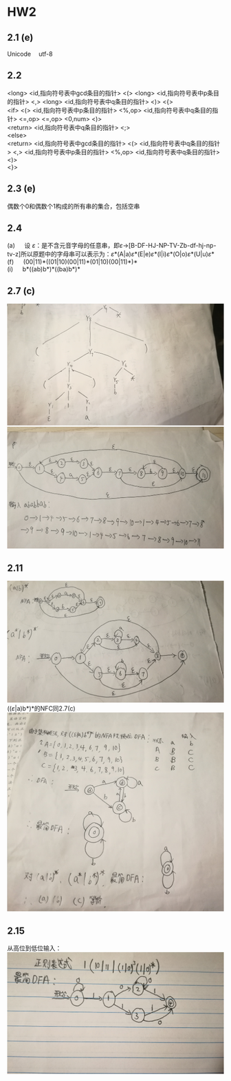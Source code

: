 # HW2
## 2.1 (e)
Unicode &emsp;utf-8
## 2.2
&lt;long&gt; &lt;id,指向符号表中gcd条目的指针&gt; &lt;(&gt; &lt;long&gt; &lt;id,指向符号表中p条目的指针&gt; &lt;,&gt; &lt;long&gt; &lt;id,指向符号表中q条目的指针&gt; &lt;)&gt; &lt;{&gt;   
&lt;if&gt; &lt;(&gt; &lt;id,指向符号表中p条目的指针&gt; &lt;%,op&gt; &lt;id,指向符号表中q条目的指针&gt; &lt;=,op&gt; &lt;=,op&gt; &lt;0,num&gt; &lt;)&gt;  
&lt;return&gt; &lt;id,指向符号表中q条目的指针&gt; &lt;;&gt;  
&lt;else&gt;  
&lt;return&gt; &lt;id,指向符号表中gcd条目的指针&gt; &lt;(&gt; &lt;id,指向符号表中q条目的指针&gt; &lt;,&gt; &lt;id,指向符号表中p条目的指针&gt; &lt;%,op&gt; &lt;id,指向符号表中q条目的指针&gt; &lt;)&gt;  
&lt;}&gt;
## 2.3 (e)
偶数个0和偶数个1构成的所有串的集合，包括空串
## 2.4
(a) &emsp; 设 $\varepsilon$：是不含元音字母的任意串，即$\varepsilon\rightarrow$[B-DF-HJ-NP-TV-Zb-df-hj-np-tv-z]所以原题中的字母串可以表示为：$\varepsilon$\*(A|a)$\varepsilon$\*(E|e)$\varepsilon$\*(I|i)$\varepsilon$\*(O|o)$\varepsilon$\*(U|u)$\varepsilon$\*  
(f) &emsp; (00|11)\*((01|10)(00|11)\*(01|10)(00|11)\*)\*  
(i) &emsp; b\*((ab)b\*)\*((ba)b\*)\*
## 2.7 (c)
![正则式的分解](./figs/HW2-1.jpg)
![NFA](./figs/HW2-2.jpg)
## 2.11
![NFA](./figs/HW2-5.jpg)
(($\varepsilon$|a)b\*)\*的NFC同2.7(c)
![NFA](./figs/HW2-3.jpg)
## 2.15
从高位到低位输入：
![最简DFA](./figs/HW2-4.jpg)
